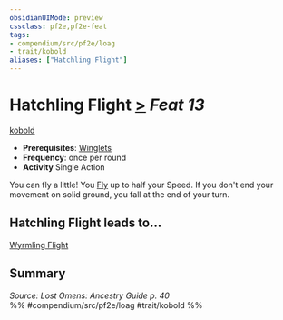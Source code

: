 ```yaml
---
obsidianUIMode: preview
cssclass: pf2e,pf2e-feat
tags:
- compendium/src/pf2e/loag
- trait/kobold
aliases: ["Hatchling Flight"]
---
```

# Hatchling Flight  [>](/rules/core-rulebook/chapter-9-playing-the-game.md#Actions "Single Action") *Feat 13*  
[kobold](/rules/traits/kobold-b1.md)  

- **Prerequisites**: [Winglets](/compendium/feats/winglets-loag.md)
- **Frequency**: once per round
- **Activity** Single Action

You can fly a little! You [Fly](/rules/actions/fly.md) up to half your Speed. If you don't end your movement on solid ground, you fall at the end of your turn.

## Hatchling Flight leads to...

[Wyrmling Flight](/compendium/feats/wyrmling-flight-loag.md)

## Summary

*Source: Lost Omens: Ancestry Guide p. 40*  
%% #compendium/src/pf2e/loag #trait/kobold %%